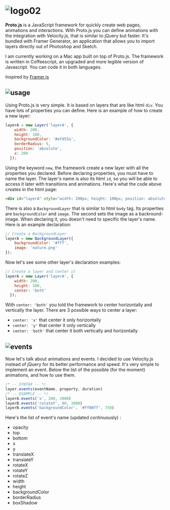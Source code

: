 # ![logo02](https://cloud.githubusercontent.com/assets/1908782/6528859/352a62a0-c425-11e4-8eab-fe532ab03beb.png)

<b>Proto.js</b> is a JavaScript framework for quickly create web pages, animations and interactions. With Proto.js you can define animations with the integration with Velocity.js, that is similar to jQuery but faster. It's bundled with Framer Generator, an application that allows you to import layers directly out of Photoshop and Sketch.

I am currently working on a Mac app built on top of Proto.js. The framework is written in Coffeescript, an upgraded and more legible version of Javascript. You can code it in both languages.

Inspired by <a href="https://github.com/koenbok/Framer">Framer.js</a>

## ![usage](https://cloud.githubusercontent.com/assets/1908782/6525384/3c5a0230-c405-11e4-8a60-d563c9f97e4c.png)
Using Proto.js is very simple. It is based on layers that are like html <code>div</code>. You have lots of properties you can define. Here is an example of how to create a new layer:

```javascript
layerA = new Layer('layerA', {
    width: 200,
    height: 100,
    backgroundColor: '#efd55a',
    borderRadius: 5,
    position: 'absolute',
    x: 200
  });
```

Using the keyword <code>new</code>, the framework create a new layer with all the properties you declared. Before declaring properties, you must have to name the layer. The layer's name is also its html <code>id</code>, so you will be able to access it later with transitions and animations. Here's what the code above creates in the html page:

```html
<div id="layerA" style="width: 200px; height: 100px; position: absolute; left: 200px; border-radius: 5px; background-color: rgb(239, 213, 90);"></div>
```

There is also a <code>BackgroundLayer</code> that is similar to html <code>body</code> tag. Its properties are <code>backgroundColor</code> and <code>image</code>. The second sets the image as a backround-image. When declaring it, you doesn't need to specific the layer's name. Here is an example declaration:

```javascript
// Create a BackgroundLayer
layerA = new BackgroundLayer({
    backgroundColor: '#fff',
    image: 'nature.png'
});
```

Now let's see some other layer's declaration examples:

```javascript
// Create a layer and center it
layerA = new Layer('layerA', {
    width: 200,
    height: 100,
    center: 'both'
  });
```

With <code>center: 'both'</code> you told the framework to center horizontally and vertically the layer. There are 3 possible ways to center a layer:
- <code>center: 'x'</code> that center it only horizontally
- <code>center: 'y'</code> that center it only vertically
- <code>center: 'both'</code> that center it both vertically and horizontally

## ![events](https://cloud.githubusercontent.com/assets/1908782/6529069/897e4b36-c426-11e4-87d2-c3d7e03aea94.png)

Now let's talk about animations and events. I decided to use Velocity.js instead of jQuery for its better performance and speed. It's very simple to implement an event. Below the list of the possible (for the moment) animations, and how to use them.

```javascript
/* -- SYNTAX -- */
layer.events(eventName, property, duration)
/* -- EXAMPLE -- */
layerA.events('x', 200, 2000)
layerB.events('rotateY', 80, 1000)
layerB.events('backgroundColor', '#ff00ff', 750)
```

Here's the list of event's name (updated continuously) :
- opacity
- top
- bottom
- x
- y
- translateX
- translateY
- rotateX
- rotateY
- rotateZ
- width
- height
- backgroundColor
- borderRadius
- boxShadow

<!--[layers](https://cloud.githubusercontent.com/assets/1908782/6525190/d9ca43a2-c402-11e4-8a43-df73467d71a9.png)
[layers01](https://cloud.githubusercontent.com/assets/1908782/6525207/0c32e36c-c403-11e4-9616-d2dd00e290d0.png)
[layers02](https://cloud.githubusercontent.com/assets/1908782/6525215/2979f618-c403-11e4-824c-d2e2fba7fd51.png)-->





